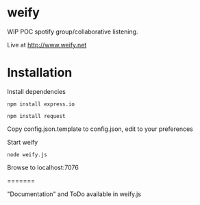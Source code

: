 weify
=======

WIP POC spotify group/collaborative listening.

Live at http://www.weify.net

Installation
=======

Install dependencies

```npm install express.io```

```npm install request```

Copy config.json.template to config.json, edit to your preferences

Start weify

```node weify.js```
  
Browse to localhost:7076

=======
 
"Documentation" and ToDo available in weify.js
